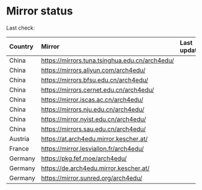 <script src="./time.js"></script>
# Mirror status
Last check: <script type="text/javascript">localize(1726882773.222702);</script>

|Country|Mirror|Last update|
|:------|:-----|:----------|
|China|https://mirrors.tuna.tsinghua.edu.cn/arch4edu/|<script type="text/javascript">localize(1726857711);</script>|
|China|https://mirrors.aliyun.com/arch4edu/|<script type="text/javascript">localize(1726857711);</script>|
|China|https://mirrors.bfsu.edu.cn/arch4edu/|<script type="text/javascript">localize(1726814578);</script>|
|China|https://mirrors.cernet.edu.cn/arch4edu/|<script type="text/javascript">localize(1726857711);</script>|
|China|https://mirror.iscas.ac.cn/arch4edu/|<script type="text/javascript">localize(1726857711);</script>|
|China|https://mirrors.nju.edu.cn/arch4edu/|<script type="text/javascript">localize(1726771853);</script>|
|China|https://mirror.nyist.edu.cn/arch4edu/|<script type="text/javascript">localize(1726814578);</script>|
|China|https://mirrors.sau.edu.cn/arch4edu/|<script type="text/javascript">localize(1726857711);</script>|
|Austria|https://at.arch4edu.mirror.kescher.at/|<script type="text/javascript">localize(1726857711);</script>|
|France|https://mirror.lesviallon.fr/arch4edu/|<script type="text/javascript">localize(1726857711);</script>|
|Germany|https://pkg.fef.moe/arch4edu/|<script type="text/javascript">localize(1726857711);</script>|
|Germany|https://de.arch4edu.mirror.kescher.at/|<script type="text/javascript">localize(1726857711);</script>|
|Germany|https://mirror.sunred.org/arch4edu/|<script type="text/javascript">localize(1726857711);</script>|

<script src="./tablefilter/tablefilter.js"></script>
<script src="./table.js"></script>